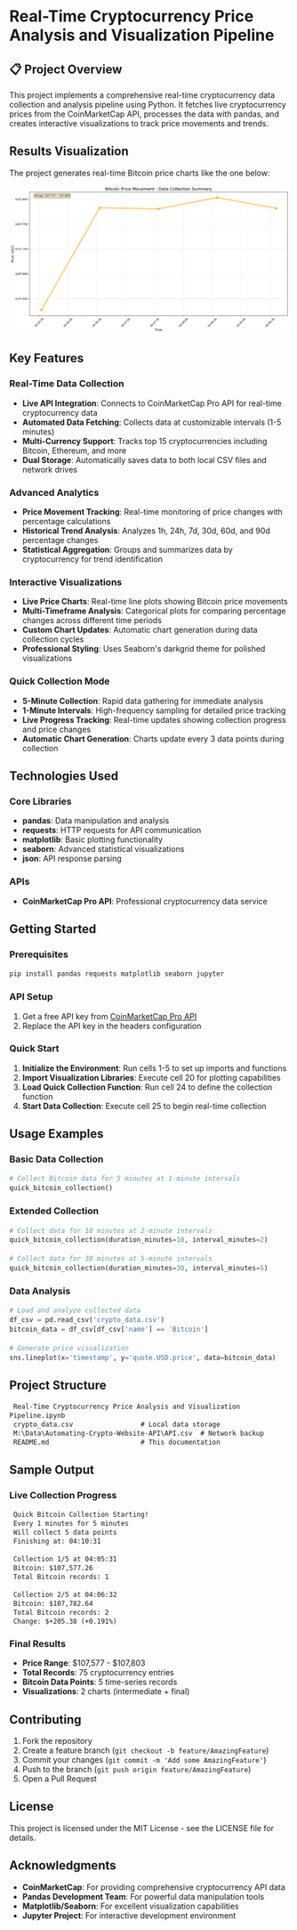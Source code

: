 ﻿#  Real-Time Cryptocurrency Price Analysis and Visualization Pipeline

## 📋 Project Overview

This project implements a comprehensive real-time cryptocurrency data collection and analysis pipeline using Python. It fetches live cryptocurrency prices from the CoinMarketCap API, processes the data with pandas, and creates interactive visualizations to track price movements and trends.

##  Results Visualization

The project generates real-time Bitcoin price charts like the one below:

![Bitcoin Price Chart](bitcoin_chart.png)

##  Key Features

###  Real-Time Data Collection
- **Live API Integration**: Connects to CoinMarketCap Pro API for real-time cryptocurrency data
- **Automated Data Fetching**: Collects data at customizable intervals (1-5 minutes)
- **Multi-Currency Support**: Tracks top 15 cryptocurrencies including Bitcoin, Ethereum, and more
- **Dual Storage**: Automatically saves data to both local CSV files and network drives

###  Advanced Analytics
- **Price Movement Tracking**: Real-time monitoring of price changes with percentage calculations
- **Historical Trend Analysis**: Analyzes 1h, 24h, 7d, 30d, 60d, and 90d percentage changes
- **Statistical Aggregation**: Groups and summarizes data by cryptocurrency for trend identification

###  Interactive Visualizations
- **Live Price Charts**: Real-time line plots showing Bitcoin price movements
- **Multi-Timeframe Analysis**: Categorical plots for comparing percentage changes across different time periods
- **Custom Chart Updates**: Automatic chart generation during data collection cycles
- **Professional Styling**: Uses Seaborn's darkgrid theme for polished visualizations

###  Quick Collection Mode
- **5-Minute Collection**: Rapid data gathering for immediate analysis
- **1-Minute Intervals**: High-frequency sampling for detailed price tracking
- **Live Progress Tracking**: Real-time updates showing collection progress and price changes
- **Automatic Chart Generation**: Charts update every 3 data points during collection

##  Technologies Used

### Core Libraries
- **pandas**: Data manipulation and analysis
- **requests**: HTTP requests for API communication
- **matplotlib**: Basic plotting functionality
- **seaborn**: Advanced statistical visualizations
- **json**: API response parsing

### APIs
- **CoinMarketCap Pro API**: Professional cryptocurrency data service

##  Getting Started

### Prerequisites
```python
pip install pandas requests matplotlib seaborn jupyter
```

### API Setup
1. Get a free API key from [CoinMarketCap Pro API](https://pro.coinmarketcap.com/api/v1)
2. Replace the API key in the headers configuration

### Quick Start
1. **Initialize the Environment**: Run cells 1-5 to set up imports and functions
2. **Import Visualization Libraries**: Execute cell 20 for plotting capabilities
3. **Load Quick Collection Function**: Run cell 24 to define the collection function
4. **Start Data Collection**: Execute cell 25 to begin real-time collection

##  Usage Examples

### Basic Data Collection
```python
# Collect Bitcoin data for 5 minutes at 1-minute intervals
quick_bitcoin_collection()
```

### Extended Collection
```python
# Collect data for 10 minutes at 2-minute intervals
quick_bitcoin_collection(duration_minutes=10, interval_minutes=2)

# Collect data for 30 minutes at 5-minute intervals
quick_bitcoin_collection(duration_minutes=30, interval_minutes=5)
```

### Data Analysis
```python
# Load and analyze collected data
df_csv = pd.read_csv('crypto_data.csv')
bitcoin_data = df_csv[df_csv['name'] == 'Bitcoin']

# Generate price visualization
sns.lineplot(x='timestamp', y='quote.USD.price', data=bitcoin_data)
```

##  Project Structure

```
 Real-Time Cryptocurrency Price Analysis and Visualization Pipeline.ipynb
 crypto_data.csv                 # Local data storage
 M:\Data\Automating-Crypto-Website-API\API.csv  # Network backup
 README.md                       # This documentation
```

##  Sample Output

### Live Collection Progress
```
 Quick Bitcoin Collection Starting!
 Every 1 minutes for 5 minutes
 Will collect 5 data points
 Finishing at: 04:10:31

 Collection 1/5 at 04:05:31
 Bitcoin: $107,577.26
 Total Bitcoin records: 1

 Collection 2/5 at 04:06:32
 Bitcoin: $107,782.64
 Total Bitcoin records: 2
 Change: $+205.38 (+0.191%)
```

### Final Results
- **Price Range**: $107,577 - $107,803
- **Total Records**: 75 cryptocurrency entries
- **Bitcoin Data Points**: 5 time-series records
- **Visualizations**: 2 charts (intermediate + final)

##  Contributing

1. Fork the repository
2. Create a feature branch (`git checkout -b feature/AmazingFeature`)
3. Commit your changes (`git commit -m 'Add some AmazingFeature'`)
4. Push to the branch (`git push origin feature/AmazingFeature`)
5. Open a Pull Request

##  License

This project is licensed under the MIT License - see the LICENSE file for details.

##  Acknowledgments

- **CoinMarketCap**: For providing comprehensive cryptocurrency API data
- **Pandas Development Team**: For powerful data manipulation tools
- **Matplotlib/Seaborn**: For excellent visualization capabilities
- **Jupyter Project**: For interactive development environment
